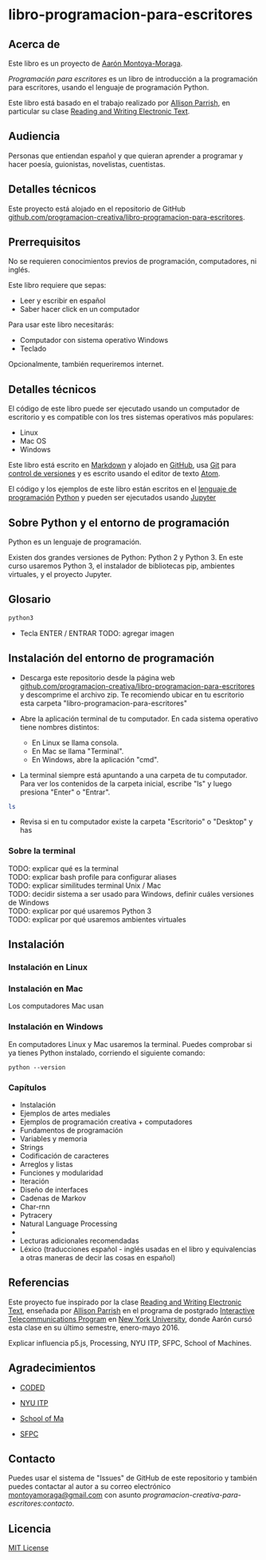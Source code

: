 # libro-programacion-para-escritores

## Acerca de

Este libro es un proyecto de [Aarón Montoya-Moraga](http://montoyamoraga.io/).

*Programación para escritores* es un libro de introducción a la programación para escritores, usando el lenguaje de programación Python.

Este libro está basado en el trabajo realizado por [Allison Parrish](https://www.decontextualize.com/), en particular su clase [Reading and Writing Electronic Text](http://rwet.decontextualize.com/).

## Audiencia

Personas que entiendan español y que quieran aprender a programar y hacer poesía, guionistas, novelistas, cuentistas.

## Detalles técnicos

Este proyecto está alojado en el repositorio de GitHub [github.com/programacion-creativa/libro-programacion-para-escritores](https://github.com/programacion-creativa/libro-programacion-para-escritores).


## Prerrequisitos

No se requieren conocimientos previos de programación, computadores, ni inglés.

Este libro requiere que sepas:
* Leer y escribir en español
* Saber hacer click en un computador

Para usar este libro necesitarás:
* Computador con sistema operativo Windows
* Teclado

Opcionalmente, también requeriremos internet.

## Detalles técnicos

El código de este libro puede ser ejecutado usando un computador de escritorio y es compatible con los tres sistemas operativos más populares:

* Linux
* Mac OS
* Windows

Este libro está escrito en [Markdown](https://es.wikipedia.org/wiki/Markdown) y alojado en [GitHub](https://es.wikipedia.org/wiki/GitHub), usa [Git](https://es.wikipedia.org/wiki/Git) para [control de versiones](https://es.wikipedia.org/wiki/Control_de_versiones) y es escrito usando el editor de texto [Atom](https://atom.io/).

El código y los ejemplos de este libro están escritos en el [lenguaje de programación](https://es.wikipedia.org/wiki/Lenguaje_de_programaci%C3%B3n) [Python](https://es.wikipedia.org/wiki/Python) y pueden ser ejecutados usando [Jupyter](https://en.wikipedia.org/wiki/Project_Jupyter)

## Sobre Python y el entorno de programación

Python es un lenguaje de programación.

Existen dos grandes versiones de Python: Python 2 y Python 3. En este curso usaremos Python 3, el instalador de bibliotecas pip, ambientes virtuales, y el proyecto Jupyter.

## Glosario


```bash
python3
```

* Tecla ENTER / ENTRAR
TODO: agregar imagen


## Instalación del entorno de programación

* Descarga este repositorio desde la página web [github.com/programacion-creativa/libro-programacion-para-escritores](https://github.com/programacion-creativa/libro-programacion-para-escritores) y descomprime el archivo zip. Te recomiendo ubicar en tu escritorio esta carpeta "libro-programacion-para-escritores"

* Abre la aplicación terminal de tu computador. En cada sistema operativo tiene nombres distintos:
  * En Linux se llama consola.
  * En Mac se llama "Terminal".
  * En Windows, abre la aplicación "cmd".

* La terminal siempre está apuntando a una carpeta de tu computador. Para ver los contenidos de la carpeta inicial,  escribe "ls" y luego presiona "Enter" o "Entrar".

```bash
ls
```

* Revisa si en tu computador existe la carpeta "Escritorio" o "Desktop" y has






### Sobre la terminal


TODO: explicar qué es la terminal  
TODO: explicar bash profile para configurar aliases  
TODO: explicar similitudes terminal Unix / Mac  
TODO: decidir sistema a ser usado para Windows, definir cuáles versiones de Windows  
TODO: explicar por qué usaremos Python 3  
TODO: explicar por qué usaremos ambientes virtuales  



## Instalación

### Instalación en Linux

### Instalación en Mac

Los computadores Mac usan

### Instalación en Windows

En computadores Linux y Mac usaremos la terminal. Puedes comprobar si ya tienes Python instalado, corriendo el siguiente comando:

```
python --version
```

### Capítulos

* Instalación
* Ejemplos de artes mediales
* Ejemplos de programación creativa + computadores
* Fundamentos de programación
* Variables y memoria
* Strings
* Codificación de caracteres
* Arreglos y listas
* Funciones y modularidad
* Iteración
* Diseño de interfaces
* Cadenas de Markov
* Char-rnn
* Pytracery
* Natural Language Processing
*
* Lecturas adicionales recomendadas
* Léxico (traducciones español - inglés usadas en el libro y equivalencias a otras maneras de decir las cosas en español)



## Referencias

Este proyecto fue inspirado por la clase [Reading and Writing Electronic Text](http://rwet.decontextualize.com/), enseñada por [Allison Parrish](https://www.decontextualize.com/) en el programa de postgrado [Interactive Telecommunications Program](https://tisch.nyu.edu/itp) en [New York University](https://www.nyu.edu/), donde Aarón cursó esta clase en su último semestre, enero-mayo 2016.

Explicar influencia p5.js, Processing, NYU ITP, SFPC, School of Machines.

## Agradecimientos

* [CODED](http://codedescuela.cl/)

* [NYU ITP](https://tisch.nyu.edu/itp)

* [School of Ma](http://schoolofma.org/)

* [SFPC](http://sfpc.io/)


## Contacto

Puedes usar el sistema de "Issues" de GitHub de este repositorio y también puedes contactar al autor a su correo electrónico montoyamoraga@gmail.com con asunto *programacion-creativa-para-escritores:contacto*.

## Licencia

[MIT License](LICENSE)
